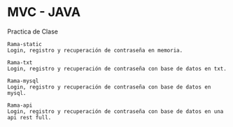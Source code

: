 # MVC - JAVA
Practica de Clase

```rama-static
Rama-static
Login, registro y recuperación de contraseña en memoria.
```

```rama-txt
Rama-txt
Login, registro y recuperación de contraseña con base de datos en txt.
```

```rama-mysql
Rama-mysql
Login, registro y recuperación de contraseña con base de datos en mysql.
```

```rama-api
Rama-api
Login, registro y recuperación de contraseña con base de datos en una api rest full.
```
